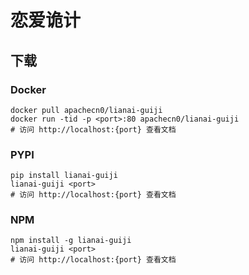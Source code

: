 # 恋爱诡计

## 下载

### Docker

```
docker pull apachecn0/lianai-guiji
docker run -tid -p <port>:80 apachecn0/lianai-guiji
# 访问 http://localhost:{port} 查看文档
```

### PYPI

```
pip install lianai-guiji
lianai-guiji <port>
# 访问 http://localhost:{port} 查看文档
```

### NPM

```
npm install -g lianai-guiji
lianai-guiji <port>
# 访问 http://localhost:{port} 查看文档
```